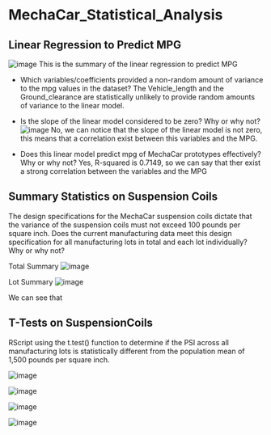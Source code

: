 # MechaCar_Statistical_Analysis

## Linear Regression to Predict MPG

![image](https://user-images.githubusercontent.com/88845919/149055826-d2558906-cfdf-45ae-afa2-c108a9ccbc6e.png)
This is the summary of the linear regression to predict MPG

- Which variables/coefficients provided a non-random amount of variance to the mpg values in the dataset?
The Vehicle_length and the Ground_clearance are statistically unlikely to provide random amounts of variance to the linear model.

- Is the slope of the linear model considered to be zero? Why or why not?
![image](https://user-images.githubusercontent.com/88845919/149056417-fc8231c3-5a32-4919-ab85-e16f23239315.png)
No, we can notice that the slope of the linear model is not zero, this means that a correlation exist between this variables and the MPG.

- Does this linear model predict mpg of MechaCar prototypes effectively? Why or why not?
Yes, R-squared is 0.7149, so we can say that ther exist a strong correlation between the variables and the MPG

## Summary Statistics on Suspension Coils

The design specifications for the MechaCar suspension coils dictate that the variance of the suspension coils must not exceed 100 pounds per square inch. Does the current manufacturing data meet this design specification for all manufacturing lots in total and each lot individually? Why or why not?

Total Summary
![image](https://user-images.githubusercontent.com/88845919/149060682-7797b8e4-fce4-4873-b526-eb11a4e9d447.png)

Lot Summary
![image](https://user-images.githubusercontent.com/88845919/149060719-6fca3baf-630b-447f-98b4-b13b8783ee9e.png)

We can see that 

## T-Tests on SuspensionCoils

RScript using the t.test() function to determine if the PSI across all manufacturing lots is statistically different from the population mean of 1,500 pounds per square inch.

![image](https://user-images.githubusercontent.com/88845919/149067537-82b28f54-1e1e-4099-8d95-3cda184b9351.png)


![image](https://user-images.githubusercontent.com/88845919/149067569-d5bb2bb6-f569-4457-973c-897c67fbc1f3.png)

![image](https://user-images.githubusercontent.com/88845919/149067606-33529153-db7e-4dcd-8cd9-749a66aebd17.png)

![image](https://user-images.githubusercontent.com/88845919/149067649-6b8a9292-0419-405f-8f30-9c780fa6925a.png)
